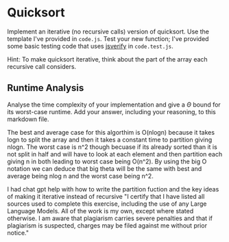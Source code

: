 # Quicksort

Implement an iterative (no recursive calls) version of quicksort. Use the
template I've provided in `code.js`. Test your new function; I've provided some
basic testing code that uses [jsverify](https://jsverify.github.io/) in
`code.test.js`.

Hint: To make quicksort iterative, think about the part of the array each
recursive call considers.

## Runtime Analysis

Analyse the time complexity of your implementation and give a $\Theta$ bound for
its worst-case runtime. Add your answer, including your reasoning, to this
markdown file.

The best and average case for this algorthim is O(nlogn) because it takes logn to split the array and then it takes a constant time to partition giving nlogn. The worst case is n^2 though becuase if its already sorted than it is not split in half and will have to look at each element and then partition each giving n in both leading to worst case being O(n^2). By using the big O notation we can deduce that big theta will be the same with best and average being nlog n and the worst case being n^2.

I had chat gpt help with how to write the partition fuction and the key ideas of making it iterative instead of recursive
"I certify that I have listed all sources used to complete this exercise, including the use of any Large Language Models. All of the work is my own, except where stated otherwise. I am aware that plagiarism carries severe penalties and that if plagiarism is suspected, charges may be filed against me without prior notice."
